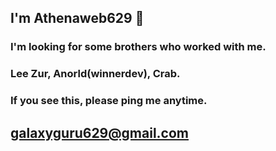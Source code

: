 ## I'm Athenaweb629 👋
### I'm looking for some brothers who worked with me.
### Lee Zur, Anorld(winnerdev), Crab.
### If you see this, please ping me anytime.
## galaxyguru629@gmail.com
